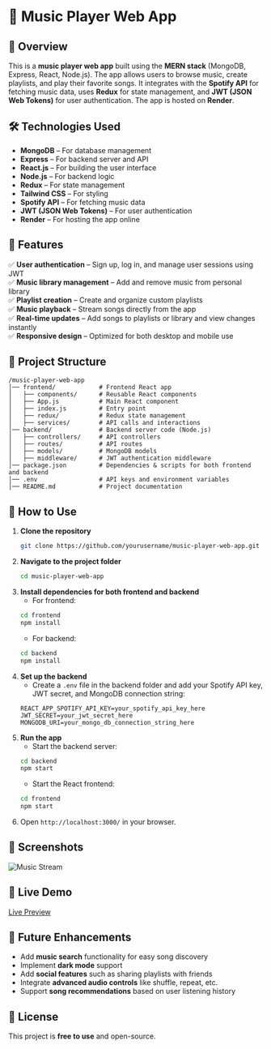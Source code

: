 # 🎵 Music Player Web App

## 📌 Overview
This is a **music player web app** built using the **MERN stack** (MongoDB, Express, React, Node.js). The app allows users to browse music, create playlists, and play their favorite songs. It integrates with the **Spotify API** for fetching music data, uses **Redux** for state management, and **JWT (JSON Web Tokens)** for user authentication. The app is hosted on **Render**.

## 🛠️ Technologies Used
- **MongoDB** – For database management  
- **Express** – For backend server and API  
- **React.js** – For building the user interface  
- **Node.js** – For backend logic  
- **Redux** – For state management  
- **Tailwind CSS** – For styling  
- **Spotify API** – For fetching music data  
- **JWT (JSON Web Tokens)** – For user authentication  
- **Render** – For hosting the app online

## 🎯 Features
✅ **User authentication** – Sign up, log in, and manage user sessions using JWT  
✅ **Music library management** – Add and remove music from personal library  
✅ **Playlist creation** – Create and organize custom playlists  
✅ **Music playback** – Stream songs directly from the app  
✅ **Real-time updates** – Add songs to playlists or library and view changes instantly  
✅ **Responsive design** – Optimized for both desktop and mobile use  

## 📂 Project Structure
```
/music-player-web-app
│── frontend/            # Frontend React app
│   ├── components/      # Reusable React components
│   ├── App.js           # Main React component
│   ├── index.js         # Entry point
│   ├── redux/           # Redux state management
│   ├── services/        # API calls and interactions
│── backend/             # Backend server code (Node.js)
│   ├── controllers/     # API controllers
│   ├── routes/          # API routes
│   ├── models/          # MongoDB models
│   ├── middleware/      # JWT authentication middleware
│── package.json         # Dependencies & scripts for both frontend and backend
│── .env                 # API keys and environment variables
│── README.md            # Project documentation
```

## 🚀 How to Use
1. **Clone the repository**  
   ```bash
   git clone https://github.com/yourusername/music-player-web-app.git
   ```  
2. **Navigate to the project folder**  
   ```bash
   cd music-player-web-app
   ```  
3. **Install dependencies for both frontend and backend**  
   - For frontend:  
   ```bash
   cd frontend
   npm install
   ```  
   - For backend:  
   ```bash
   cd backend
   npm install
   ```  
4. **Set up the backend**  
   - Create a `.env` file in the backend folder and add your Spotify API key, JWT secret, and MongoDB connection string:  
   ```
   REACT_APP_SPOTIFY_API_KEY=your_spotify_api_key_here
   JWT_SECRET=your_jwt_secret_here
   MONGODB_URI=your_mongo_db_connection_string_here
   ```  
5. **Run the app**  
   - Start the backend server:  
   ```bash
   cd backend
   npm start
   ```  
   - Start the React frontend:  
   ```bash
   cd frontend
   npm start
   ```  
6. Open `http://localhost:3000/` in your browser.  

## 📸 Screenshots
![Music Stream](https://github.com/user-attachments/assets/003106b3-3560-4886-aaf5-a46a48e7ac8c)


## 🔗 Live Demo
[Live Preview](https://music-app-e9rm.onrender.com/)

## 📌 Future Enhancements
- Add **music search** functionality for easy song discovery  
- Implement **dark mode** support  
- Add **social features** such as sharing playlists with friends  
- Integrate **advanced audio controls** like shuffle, repeat, etc.  
- Support **song recommendations** based on user listening history  

## 📝 License
This project is **free to use** and open-source.
